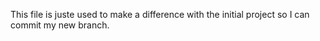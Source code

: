This file is juste used to make a difference with the initial project so I can commit my new branch.